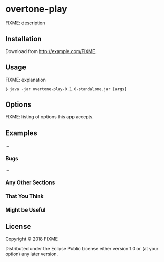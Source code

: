 # overtone-play

FIXME: description

## Installation

Download from http://example.com/FIXME.

## Usage

FIXME: explanation

    $ java -jar overtone-play-0.1.0-standalone.jar [args]

## Options

FIXME: listing of options this app accepts.

## Examples

...

### Bugs

...

### Any Other Sections
### That You Think
### Might be Useful

## License

Copyright © 2018 FIXME

Distributed under the Eclipse Public License either version 1.0 or (at
your option) any later version.
